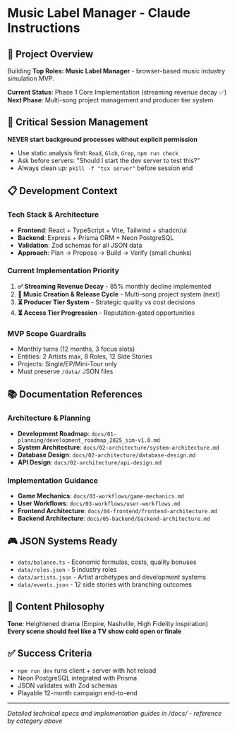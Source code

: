 # Music Label Manager - Claude Instructions

## 🎯 Project Overview
Building **Top Roles: Music Label Manager** - browser-based music industry simulation MVP.

**Current Status**: Phase 1 Core Implementation (streaming revenue decay ✅)  
**Next Phase**: Multi-song project management and producer tier system

## 🚨 Critical Session Management
**NEVER start background processes without explicit permission**
- Use static analysis first: `Read`, `Glob`, `Grep`, `npm run check`
- Ask before servers: "Should I start the dev server to test this?"
- Always clean up: `pkill -f "tsx server"` before session end

## 📋 Development Context

### Tech Stack & Architecture
- **Frontend**: React + TypeScript + Vite, Tailwind + shadcn/ui
- **Backend**: Express + Prisma ORM + Neon PostgreSQL
- **Validation**: Zod schemas for all JSON data
- **Approach**: Plan → Propose → Build → Verify (small chunks)

### Current Implementation Priority
1. **✅ Streaming Revenue Decay** - 85% monthly decline implemented
2. **🔄 Music Creation & Release Cycle** - Multi-song project system (next)
3. **⏳ Producer Tier System** - Strategic quality vs cost decisions
4. **⏳ Access Tier Progression** - Reputation-gated opportunities

### MVP Scope Guardrails
- Monthly turns (12 months, 3 focus slots)
- Entities: 2 Artists max, 8 Roles, 12 Side Stories
- Projects: Single/EP/Mini-Tour only
- Must preserve `/data/` JSON files

## 📚 Documentation References

### Architecture & Planning
- **Development Roadmap**: `docs/01-planning/development_roadmap_2025_sim-v1.0.md`
- **System Architecture**: `docs/02-architecture/system-architecture.md`
- **Database Design**: `docs/02-architecture/database-design.md`
- **API Design**: `docs/02-architecture/api-design.md`

### Implementation Guidance
- **Game Mechanics**: `docs/03-workflows/game-mechanics.md`
- **User Workflows**: `docs/03-workflows/user-workflows.md`
- **Frontend Architecture**: `docs/04-frontend/frontend-architecture.md`
- **Backend Architecture**: `docs/05-backend/backend-architecture.md`


## 🎮 JSON Systems Ready
- `data/balance.ts` - Economic formulas, costs, quality bonuses
- `data/roles.json` - 5 industry roles 
- `data/artists.json` - Artist archetypes and development systems
- `data/events.json` - 12 side stories with branching outcomes

## 🎵 Content Philosophy
**Tone**: Heightened drama (Empire, Nashville, High Fidelity inspiration)  
**Every scene should feel like a TV show cold open or finale**

## ✅ Success Criteria
- `npm run dev` runs client + server with hot reload
- Neon PostgreSQL integrated with Prisma
- JSON validates with Zod schemas
- Playable 12-month campaign end-to-end

---
*Detailed technical specs and implementation guides in /docs/ - reference by category above*